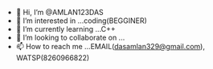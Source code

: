 - 👋 Hi, I’m @AMLAN123DAS
- 👀 I’m interested in ...coding(BEGGINER)
- 🌱 I’m currently learning ...C++
- 💞️ I’m looking to collaborate on ...
- 📫 How to reach me ...EMAIL(dasamlan329@gmail.com), WATSP(8260966822)
<!---
AMLAN123DAS/AMLAN123DAS is a ✨ special ✨ repository because its `README.md` (this file) appears on your GitHub profile.
You can click the Preview link to take a look at your changes.
--->
